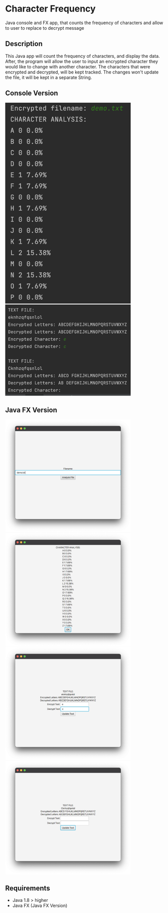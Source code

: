 # Character Frequency
Java console and FX app, that counts the frequency of characters and allow to user to replace to decrypt message

## Description
This Java app will count the frequency of characters, and display the data. After, the program will allow the user to input an encrypted character they would like to change with another character. The characters that were encrypted and decrypted, will be kept tracked. The changes won't update the file, it will be kept in a separate String.

## Console Version
<img src="/Demo/Console/analysis.png" width="400">
<img src="/Demo/Console/replace.png" width="400">

## Java FX Version
<img src="/Demo/FX/file.png" width="400">
<img src="/Demo/FX/analysis.png" width="400">
<img src="/Demo/FX/replaceBefore.png" width="400">
<img src="/Demo/FX/replaceAfter.png" width="400">

## Requirements
- Java 1.8 > higher
- Java FX (Java FX Version)